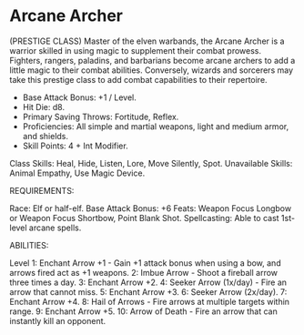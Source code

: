 # Arcane Archer

(PRESTIGE CLASS)
Master of the elven warbands, the Arcane Archer is a warrior skilled in using magic to supplement their combat prowess. Fighters, rangers, paladins, and barbarians become arcane archers to add a little magic to their combat abilities. Conversely, wizards and sorcerers may take this prestige class to add combat capabilities to their repertoire.

- Base Attack Bonus: +1 / Level.
- Hit Die: d8.
- Primary Saving Throws: Fortitude, Reflex.
- Proficiencies: All simple and martial weapons, light and medium armor, and shields.
- Skill Points: 4 + Int Modifier.

Class Skills: Heal, Hide, Listen, Lore, Move Silently, Spot.
Unavailable Skills: Animal Empathy, Use Magic Device.

REQUIREMENTS:

Race: Elf or half-elf.
Base Attack Bonus: +6
Feats: Weapon Focus Longbow or Weapon Focus Shortbow, Point Blank Shot.
Spellcasting: Able to cast 1st-level arcane spells.

ABILITIES:

Level
1: Enchant Arrow +1 - Gain +1 attack bonus when using a bow, and arrows fired act as +1 weapons.
2: Imbue Arrow - Shoot a fireball arrow three times a day.
3: Enchant Arrow +2.
4: Seeker Arrow (1x/day) - Fire an arrow that cannot miss.
5: Enchant Arrow +3.
6: Seeker Arrow (2x/day).
7: Enchant Arrow +4.
8: Hail of Arrows - Fire arrows at multiple targets within range.
9: Enchant Arrow +5.
10: Arrow of Death - Fire an arrow that can instantly kill an opponent.